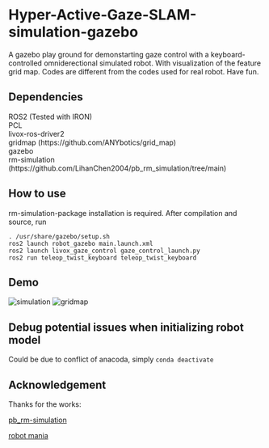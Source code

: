 # Hyper-Active-Gaze-SLAM-simulation-gazebo

A gazebo play ground for demonstarting gaze control with a keyboard-controlled omniderectional simulated robot. With visualization of the feature grid map. Codes are different from the codes used for real robot. Have fun.

## Dependencies

<p>ROS2 (Tested with IRON)
<br>PCL
<br>livox-ros-driver2
<br>gridmap (https://github.com/ANYbotics/grid_map)
<br>gazebo
<br>rm-simulation (https://github.com/LihanChen2004/pb_rm_simulation/tree/main)</p>

## How to use
rm-simulation-package installation is required. After compilation and source, run
```
. /usr/share/gazebo/setup.sh
ros2 launch robot_gazebo main.launch.xml
ros2 launch livox_gaze_control gaze_control_launch.py
ros2 run teleop_twist_keyboard teleop_twist_keyboard
```
## Demo
![simulation](https://github.com/user-attachments/assets/e7ce0e1a-79b1-463c-9e4d-65c77707cde4)
![gridmap](https://github.com/user-attachments/assets/f99d96e8-58ab-44e3-8153-61e11401f2e0)

## Debug potential issues when initializing robot model 
Could be due to conflict of anacoda, simply `conda deactivate`

## Acknowledgement

Thanks for the works:  

[pb_rm-simulation](https://github.com/LihanChen2004/pb_rm_simulation/tree/main)

[robot mania](https://www.youtube.com/watch?v=76cEpo0pFYU)
